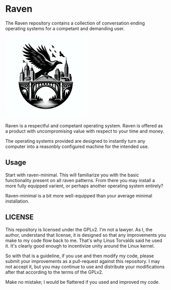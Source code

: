 # Raven

The Raven repository contains a collection of conversation ending operating
systems for a competant and demanding user.

<img src="logo.png" width="256" height="256">
 
Raven is a respectful and competant operating system. Raven is offered
as a product with uncompromising value with respect to your time and money.

The operating systems provided are designed to instantly turn any computer
into a reasonbly configured machine for the intended use.

## Usage
Start with raven-minimal. This will familiarize you with the basic
functionality present on all raven patterns. From there you may install
a more fully equipped varient, or perhaps another operating system
entirely?

Raven-minimal is a bit more well-equipped than your average minimal installation.

## LICENSE
This repository is licensed under the GPLv2. I'm not a lawyer. As I, the
author, understand that license, it is designed so that any improvements
you make to my code flow back to me. That's why Linus Torvalds said he
used it. It's clearly good enough to incentivize unity around the Linux
kernel.

So with that is a guideline, if you use and then modify my code, please
submit your improvements as a pull-request against this repository. I may
not accept it, but you may continue to use and distribute your modifications
after that according to the terms of the GPLv2.

Make no mistake; I would be flattered if you used and improved my code.
